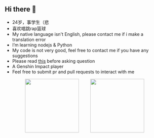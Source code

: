 ## Hi there 👋

-   24岁，事学生（悲
-   喜欢唱跳rap篮球
-   My native language isn't English, please contact me if i make a translation error
-   I’m learning nodejs & Python
-   My code is not very good, feel free to contact me if you have any suggestions
-   Please read [this](http://www.catb.org/~esr/faqs/smart-questions.html) before asking question
-   A Genshin Impact player
-   Feel free to submit pr and pull requests to interact with me


<div align="center">
<span>  </span>
<img height="170px" src="https://github-readme-stats.vercel.app/api?username=rwx9032" />
<span>  </span>
<img height="170px" src="https://github-readme-stats.vercel.app/api/top-langs/?username=rwx9032&layout=compact&langs_count=8" />
<span>  </span>
</div>
